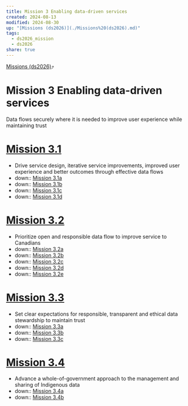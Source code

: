 ```yaml
---
title: Mission 3 Enabling data-driven services
created: 2024-08-13
modified: 2024-08-30
up: "[Missions (ds2026)](./Missions%20(ds2026).md)"
tags:
  - ds2026_mission
  - ds2026
share: true
---
```

[Missions (ds2026)](./Missions%20(ds2026).md)⤴️
# Mission 3 Enabling data-driven services
Data flows securely where it is needed to improve user experience while maintaining trust
# [Mission 3.1](Mission%203.1.md)
- Drive service design, iterative service improvements, improved user experience and better outcomes through effective data flows
- down:: [Mission 3.1a](Mission%203.1a.md)
- down:: [Mission 3.1b](Mission%203.1b.md)
- down:: [Mission 3.1c](Mission%203.1c.md)
- down:: [Mission 3.1d](Mission%203.1d.md)

# [Mission 3.2](Mission%203.2.md)
- Prioritize open and responsible data flow to improve service to Canadians
- down:: [Mission 3.2a](Mission%203.2a.md)
- down:: [Mission 3.2b](Mission%203.2b.md)
- down:: [Mission 3.2c](Mission%203.2c.md)
- down:: [Mission 3.2d](Mission%203.2d.md)
- down:: [Mission 3.2e](Mission%203.2e.md)

# [Mission 3.3](Mission%203.3.md)
- Set clear expectations for responsible, transparent and ethical data stewardship to maintain trust
- down:: [Mission 3.3a](Mission%203.3a.md)
- down:: [Mission 3.3b](Mission%203.3b.md)
- down:: [Mission 3.3c](Mission%203.3c.md)

# [Mission 3.4](Mission%203.4.md)
- Advance a whole-of-government approach to the management and sharing of Indigenous data
- down:: [Mission 3.4a](Mission%203.4a.md)
- down:: [Mission 3.4b](Mission%203.4b.md)

